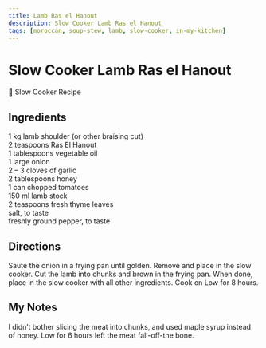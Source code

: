 ```yaml
---
title: Lamb Ras el Hanout
description: Slow Cooker Lamb Ras el Hanout
tags: [moroccan, soup-stew, lamb, slow-cooker, in-my-kitchen]
---
```


# Slow Cooker Lamb Ras el Hanout

🍲 Slow Cooker Recipe

## Ingredients
1 kg lamb shoulder (or other braising cut)  
2 teaspoons Ras El Hanout  
1 tablespoons vegetable oil  
1 large onion  
2 – 3 cloves of garlic  
2 tablespoons honey  
1 can chopped tomatoes  
150 ml lamb stock  
2 teaspoons fresh thyme leaves  
salt, to taste  
freshly ground pepper, to taste

## Directions
Sauté the onion in a frying pan until golden. Remove and place in the slow cooker. Cut the lamb into chunks and brown in the frying pan. When done, place in the slow cooker with all other ingredients. Cook on Low for 8 hours.

## My Notes
I didn’t bother slicing the meat into chunks, and used maple syrup instead of honey. Low for 6 hours left the meat fall-off-the bone.